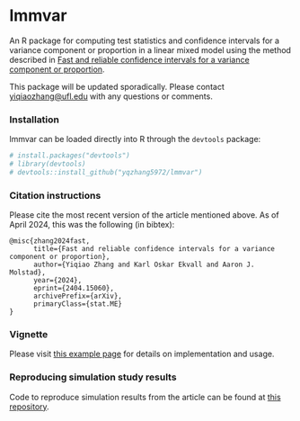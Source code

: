 
# lmmvar

An R package for computing test statistics and confidence intervals for
a variance component or proportion in a linear mixed model using the
method described in [Fast and reliable confidence intervals for a
variance component or proportion](https://arxiv.org/pdf/2404.15060).

This package will be updated sporadically. Please contact
<yiqiaozhang@ufl.edu> with any questions or comments.

### Installation

lmmvar can be loaded directly into R through the `devtools` package:

``` r
# install.packages("devtools")
# library(devtools)
# devtools::install_github("yqzhang5972/lmmvar")
```

### Citation instructions

Please cite the most recent version of the article mentioned above. As
of April 2024, this was the following (in bibtex):

    @misc{zhang2024fast,
          title={Fast and reliable confidence intervals for a variance component or proportion}, 
          author={Yiqiao Zhang and Karl Oskar Ekvall and Aaron J. Molstad},
          year={2024},
          eprint={2404.15060},
          archivePrefix={arXiv},
          primaryClass={stat.ME}
    }

### Vignette

Please visit [this example
page](https://ajmolstad.github.io/docs/SpPDCCExample.html) for details
on implementation and usage.

### Reproducing simulation study results

Code to reproduce simulation results from the article can be found at
[this repository](https://github.com/koekvall/herit-suppl).
